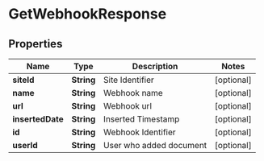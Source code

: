 

# GetWebhookResponse


## Properties

| Name | Type | Description | Notes |
|------------ | ------------- | ------------- | -------------|
|**siteId** | **String** | Site Identifier |  [optional] |
|**name** | **String** | Webhook name |  [optional] |
|**url** | **String** | Webhook url |  [optional] |
|**insertedDate** | **String** | Inserted Timestamp |  [optional] |
|**id** | **String** | Webhook Identifier |  [optional] |
|**userId** | **String** | User who added document |  [optional] |



